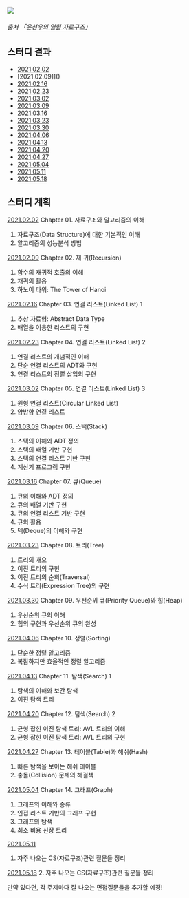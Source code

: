 ![](https://images.velog.io/images/humblechoi/post/c6c71582-35ae-4cca-81e6-1438e67e05da/image.png)

###### 출처 「[윤성우의 열혈 자료구조](http://www.yes24.com/Product/Goods/6214396)」

## 스터디 결과
- [2021.02.02]()
- [2021.02.09]]()
- [2021.02.16]()
- [2021.02.23]()
- [2021.03.02]()
- [2021.03.09]()
- [2021.03.16]()
- [2021.03.23]()
- [2021.03.30]()
- [2021.04.06]()
- [2021.04.13]()
- [2021.04.20]()
- [2021.04.27]()
- [2021.05.04]()
- [2021.05.11]()
- [2021.05.18]()

## 스터디 계획
[2021.02.02]()
Chapter 01. 자료구조와 알고리즘의 이해
1. 자료구조(Data Structure)에 대한 기본적인 이해
2. 알고리즘의 성능분석 방법

[2021.02.09]()
Chapter 02. 재 귀(Recursion)
1. 함수의 재귀적 호출의 이해
2. 재귀의 활용
3. 하노이 타워: The Tower of Hanoi

[2021.02.16]()
Chapter 03. 연결 리스트(Linked List) 1
1. 추상 자료형: Abstract Data Type
2. 배열을 이용한 리스트의 구현


[2021.02.23]()
Chapter 04. 연결 리스트(Linked List) 2
1. 연결 리스트의 개념적인 이해
2. 단순 연결 리스트의 ADT와 구현
3. 연결 리스트의 정렬 삽입의 구현

[2021.03.02]()
Chapter 05. 연결 리스트(Linked List) 3
1. 원형 연결 리스트(Circular Linked List)
2. 양방향 연결 리스트

[2021.03.09]()
Chapter 06. 스택(Stack)
1. 스택의 이해와 ADT 정의
2. 스택의 배열 기반 구현
3. 스택의 연결 리스트 기반 구현
4. 계산기 프로그램 구현

[2021.03.16]()
Chapter 07. 큐(Queue)
1. 큐의 이해와 ADT 정의
2. 큐의 배열 기반 구현
3. 큐의 연결 리스트 기반 구현
4. 큐의 활용
5. 덱(Deque)의 이해와 구현

[2021.03.23]()
Chapter 08. 트리(Tree)
1. 트리의 개요
2. 이진 트리의 구현
3. 이진 트리의 순회(Traversal)
4. 수식 트리(Expression Tree)의 구현

[2021.03.30]()
Chapter 09. 우선순위 큐(Priority Queue)와 힙(Heap)
1. 우선순위 큐의 이해
2. 힙의 구현과 우선순위 큐의 완성

[2021.04.06]()
Chapter 10. 정렬(Sorting)
1. 단순한 정렬 알고리즘
2. 복잡하지만 효율적인 정렬 알고리즘

[2021.04.13]()
Chapter 11. 탐색(Search) 1
1. 탐색의 이해와 보간 탐색
2. 이진 탐색 트리

[2021.04.20]()
Chapter 12. 탐색(Search) 2
1. 균형 잡힌 이진 탐색 트리: AVL 트리의 이해
2. 균형 잡힌 이진 탐색 트리: AVL 트리의 구현

[2021.04.27]()
Chapter 13. 테이블(Table)과 해쉬(Hash)
1. 빠른 탐색을 보이는 해쉬 테이블
2. 충돌(Collision) 문제의 해결책

[2021.05.04]()
Chapter 14. 그래프(Graph)
1. 그래프의 이해와 종류
2. 인접 리스트 기반의 그래프 구현
3. 그래프의 탐색
4. 최소 비용 신장 트리

[2021.05.11]()
1. 자주 나오는 CS(자료구조)관련 질문들 정리

[2021.05.18]()
2. 자주 나오는 CS(자료구조)관련 질문들 정리

만약 있다면, 각 주제마다 잘 나오는 면접질문들을 추가할 예정!

